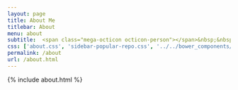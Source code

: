 ```yaml
---
layout: page
title: About Me
titlebar: About
menu: about
subtitle:  <span class="mega-octicon octicon-person"></span>&nbsp;&nbsp; I am a programmer         
css: ['about.css', 'sidebar-popular-repo.css', '../../bower_components/flag-icon-css/css/flag-icon.min.css']
permalink: /about
url: /about.html
---
```


{% include about.html %}


